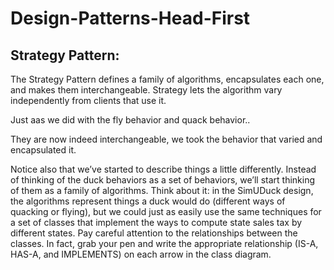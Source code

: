 # Design-Patterns-Head-First

## Strategy Pattern:

The Strategy Pattern defines a family of algorithms,
encapsulates each one, and makes them interchangeable.
Strategy lets the algorithm vary independently from
clients that use it.

Just aas we did with the fly behavior and quack behavior..

They are now indeed interchangeable, we took the behavior that varied and encapsulated it.

Notice also that we’ve started to describe things a little differently. Instead
of thinking of the duck behaviors as a set of behaviors, we’ll start thinking of
them as a family of algorithms. Think about it: in the SimUDuck design, the
algorithms represent things a duck would do (different ways of quacking or
flying), but we could just as easily use the same techniques for a set of classes
that implement the ways to compute state sales tax by different states.
Pay careful attention to the relationships between the classes. In fact, grab
your pen and write the appropriate relationship (IS-A, HAS-A, and
IMPLEMENTS) on each arrow in the class diagram.
